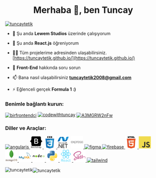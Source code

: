 <h1 align="center">Merhaba 👋, ben Tuncay</h1>

<p align="left"> <a href="https:/ /github.com/ryo-ma/github-profile-trophy"><img src="https://github-profile-trophy.vercel.app/?username=tuncaytetik" alt="tuncaytetik" /></a > </p>

- 🔭 Şu anda **Lewem Studios** üzerinde çalışıyorum

- 🌱 Şu anda **React.js** öğreniyorum

- 👨‍💻 Tüm projelerime  adresinden ulaşabilirsiniz. [https://tuncaytetik.github.io/](https://tuncaytetik.github.io/)

- 💬 **Front-End** hakkında soru sorun

- 📫 Bana nasıl ulaşabilirsiniz **tuncaytetik2008@gmail.com**

- ⚡ Eğlenceli gerçek **Formula 1 :)**

<h3 align="left">Benimle bağlantı kurun:</h3>
<p align="left">
<a href="https://instagram.com/birfrontendci " target="blank"><img align="center" src="https://raw.githubusercontent.com/rahuldkjain/github-profile-readme-generator/master/src/images/icons/Social/instagram.svg " alt="birfrontendci" height="30" width="40" /></a>
<a href="https://www.youtube.com/c/codewithtuncay" target="blank"><img hizala ="center" src="https://raw.githubusercontent.com/rahuldkjain/github-profile-readme-generator/master/src/images/icons/Social/youtube.svg" alt="codewithtuncay" height="30 " genişlik="40" /></a>
<a href="https://discord.gg/A3MGRW2nFw" target="blank"><img align="center" src="https://raw.githubusercontent.com/rahuldkjain/github-profile-readme-generator /master/src/images/icons/Social/discord.svg" alt="A3MGRW2nFw" height="30" width="40" /></a>
</p>

<h3 align="left">Diller ve Araçlar:</h3>
<p align="left"> <a href="https://angular.io" target="_blank" rel="noreferrer"> <img src="https://raw.githubusercontent.com/devicons/devicon /master/icons/angularjs/angularjs-original-wordmark.svg" alt="angularjs" width="40" height="40"/> </a> <a href="https://getbootstrap.com" hedef ="_blank" rel="noreferrer"> <img src="https://raw.githubusercontent.com/devicons/devicon/master/icons/bootstrap/bootstrap-plain-wordmark.svg" alt="bootstrap" width= "40" height="40"/> </a> <a href="https://www.w3schools.com/css/" target="_blank" rel="noreferrer"><img src="https://raw.githubusercontent.com/devicons/devicon/master/icons/css3/css3-original-wordmark.svg" alt="css3" width="40" height="40"/> </a> <a href="https://www.djangoproject.com/" target="_blank" rel="noreferrer"> <img src="https://raw.githubusercontent.com/devicons/devicon/master/icons/dot-net/dot-net-original-wordmark.svg" alt="dotnet" width="40" height=" 40"/></a> <a href="https://expressjs.com" target="_blank" rel="noreferrer"> <img src="https://raw.githubusercontent.com/devicons/devicon/master/icons/express/express-original-wordmark.svg" alt="express" width="40" yükseklik ="40"/> </a> <a href="https://www.figma.com/" target="_blank" rel="noreferrer"> <img src="https://www.vectorlogo.zone/logos/figma/figma-icon.svg" alt="figma" width="40" height="40"/> </a> <a href=" https://firebase.google.com/" target="_blank" rel="noreferrer"> <img src="https://www.vectorlogo.zone/logos/firebase/firebase-icon.svg" alt=" firebase" width="40" height="40"/> </a> <a href="https://www.w3 .org/html/" hedef="_blank" rel="noreferrer"> <img src="https://raw.githubusercontent.com/devicons/devicon/master/icons/html5/html5-original-wordmark.svg" alt="html5" width="40 " height="40"/> </a> <a href="https://developer.mozilla.org/en-US/docs/Web/JavaScript" target="_blank" rel="noreferrer"> <img src="https://raw.githubusercontent.com/devicons/devicon/master/icons/javascript/javascript-original.svg" alt="javascript" width="40" height="40"/> </a> <a href="https://www.mongodb.com/" target="_blank" rel="noreferrer"> <img src="https://raw.githubusercontent.com/devicons/devicon/master/icons/mongodb/mongodb-original-wordmark.svg" alt="mongodb" width="40" height="40"/> </a> <a href="https:// www.mysql.com/" target="_blank" rel="noreferrer"> <img src="https://raw.githubusercontent.com/devicons/devicon/master/icons/mysql/mysql-original-wordmark.svg " alt="mysql" width="40" height="40"/> </a> <a href="https://nodejs.org" target="_blank" rel="noreferrer"> <img src= "https://raw.githubusercontent.com/devicons/devicon/master/icons/nodejs/nodejs-original-wordmark.svg" alt="nodejs" width="40" height="40"/> </a><a href="https://www.python.org" target="_blank" rel="noreferrer"> <img src="https://raw.githubusercontent.com/devicons/devicon/master/icons/python/python-original.svg" alt="python" width="40" height=" 40"/> </a> <a href="https://reactjs.org/" target="_blank" rel="noreferrer"> <img src="https://raw.githubusercontent.com/devicons/devicon/master/icons/react/react-original-wordmark.svg" alt="react" width="40" height="40"/> </a> <a href="https: //sass-lang.com" target="_blank" rel="noreferrer"> <img src="https://raw.githubusercontent.com/devicons/devicon/master/icons/sass/sass-original.svg" alt="sass" width="40" height="40"/> </a> <a href="https://tailwindcss.com/" target="_blank" rel="noreferrer"> <img src= "https://www.vectorlogo.zone/logos/tailwindcss/tailwindcss-icon.svg" alt="tailwind" width="40" height="40"/> </a></p>

<p><img align="left" src="https://github-readme-stats.vercel.app/api/top-langs?username=tuncaytetik&show_icons=true&locale=en&layout=compact" alt="tuncaytetik" /> </p>

<p> <img align="center" src="https://github-readme-stats.vercel.app/api?username=tuncaytetik&show_icons=true&locale=tr" alt="tuncaytetik" /> </p>
